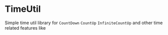 # TimeUtil
Simple time util library for ```CountDown``` ```CountUp``` ```InfiniteCountUp``` and other time related features like 
